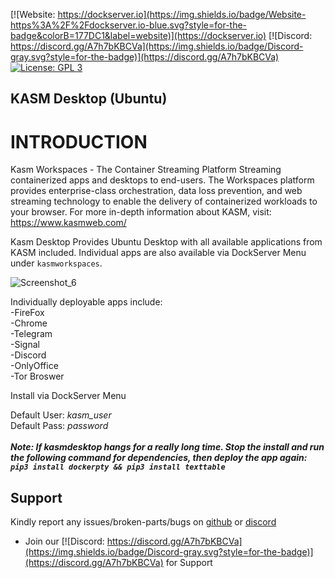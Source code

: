 [![Website: https://dockserver.io](https://img.shields.io/badge/Website-https%3A%2F%2Fdockserver.io-blue.svg?style=for-the-badge&colorB=177DC1&label=website)](https://dockserver.io)
[![Discord: https://discord.gg/A7h7bKBCVa](https://img.shields.io/badge/Discord-gray.svg?style=for-the-badge)](https://discord.gg/A7h7bKBCVa)
[![License: GPL 3](https://img.shields.io/badge/License-GPL%203-blue.svg?style=for-the-badge&colorB=177DC1&label=license)](LICENSE)

## KASM Desktop (Ubuntu)

# INTRODUCTION

Kasm Workspaces - The Container Streaming Platform
Streaming containerized apps and desktops to end-users. The Workspaces platform provides enterprise-class orchestration, data loss prevention, and web streaming technology to enable the delivery of containerized workloads to your browser. For more in-depth information about KASM, visit: https://www.kasmweb.com/

Kasm Desktop Provides Ubuntu Desktop with all available applications from KASM included. Individual apps are also available via DockServer Menu under `kasmworkspaces`.

![Screenshot_6](https://user-images.githubusercontent.com/23133649/136709038-f63d824a-187d-4584-96d8-94b535c815f5.png)

Individually deployable apps include:
<br />
-FireFox
<br />
-Chrome
<br />
-Telegram
<br />
-Signal
<br />
-Discord
<br />
-OnlyOffice
<br />
-Tor Broswer
<br />

Install via DockServer Menu

Default User: _kasm_user_
<br />
Default Pass: _password_
<br />
<br />
**_Note: If kasmdesktop hangs for a really long time. Stop the install and run the following command for dependencies, then deploy the app again: `pip3 install dockerpty && pip3 install texttable`_**

## Support

Kindly report any issues/broken-parts/bugs on [github](https://github.com/dockserver/dockserver/issues) or [discord](https://discord.gg/A7h7bKBCVa)

- Join our [![Discord: https://discord.gg/A7h7bKBCVa](https://img.shields.io/badge/Discord-gray.svg?style=for-the-badge)](https://discord.gg/A7h7bKBCVa) for Support
